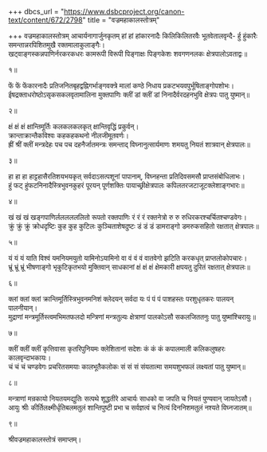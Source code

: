 +++
dbcs_url = "https://www.dsbcproject.org/canon-text/content/672/2798"
title = "वज्रमहाकालस्तोत्रम्"

+++
वज्रमहाकालस्तोत्रम्
आचार्यनागार्जुनकृतम्
हां हां हांकारनादैः किलिकिलितरवैः भूतवेतालवृन्दै-
र्हु हुंकारैः समन्तान्नरपिशितमुखै रक्तमालाकुलाङ्गैः।  
खट्वाङ्गस्कन्नपाणिर्नरकरकधरः कामरूपी विरूपी 
पिङ्गाक्षः पिङ्गकेशः शवगणनलकः क्षेत्रपालोऽवताद्वः॥

१॥

फें फें फेंकारनादैः प्रतिजनितबृहद्वह्निगर्भाङ्गवक्त्रे 
मालां कण्ठे निधाय प्रकटभयवपुर्भूषिताङ्गोपशोभः।  
ईषद्रक्ताधरोष्ठोऽसृकसकलवृतामालिना मुक्तपाणिः 
क्लीं डां क्लीं डां निनादैर्वरदहनभुवि क्षेत्रपः पातु युष्मान्॥

२॥

क्षं क्षं क्षं क्षान्तिमूर्तिः कलकलकलकृत् क्षान्तिवृद्धिं प्रकुर्वन्।  
क्रान्ताक्रान्तैकविश्वः कहकहकथनो नीलजीमूतवर्णः।  
ह्रीं श्रीं क्लीं मन्त्रदेहः पच पच दहनैर्जातमन्त्रः समन्ताद् 
विघ्नानुत्सार्यमाणः शमयतु नियतं शात्रवान् क्षेत्रपालः॥

३॥

हा हा हा हाट्टहासैरतिशयभयकृत् सर्वदाऽसत्पशूनां 
पापानाम्, विघ्नहन्ता प्रतिदिवसमसौ प्राप्तसंबोधिलाभः।  
हुं फट् हुंफटनिनादैस्त्रिभुवनकुहरं पूरयन् पूर्णशक्तिः 
पायाच्छ्रीक्षेत्रपालः कपिलतरजटाजूटक्लेशाङ्गभारः॥

४॥

खं खं खं खङ्गपाणिर्ललललललितो रूपतो रक्तपाणिः 
रं रं रं रक्तनेत्रो रु रु रुधिरकरश्चर्चितश्चण्डवेगः।  
क्रुं क्रुं क्रुं क्रोधदृष्टिः कुह कुह कुटिलः कुञ्चिताशेषदुष्टः 
डं डं डं डामराङ्गो डमरुकसहितो रक्षतात् क्षेत्रपालः॥

५॥

यं यं यं याति विश्वं यमनियमयुतो यामिनोऽयामिनो वा 
वं वं वं वातवेगो झटिति  करकधृत् प्राप्तलोकोपचारः।  
भ्रूं भ्रूं भ्रूं भीषणाङ्गो भृकुटिकृतभयो मुक्तिवान् साधकानां 
क्षं क्षं क्षं क्षेमकारी क्षपयतु दुरितं रक्षतात् क्षेत्रपालः॥

६॥

क्लां क्लां क्लां क्रान्तिमूर्तिस्त्रिभुवनमनिशं क्लेदयन् सर्वदा यः 
पं पं पं पाशहस्तः परशुधृतकरः पालयन् पालनीयान्।  
मुद्राणां मन्त्रमूर्तिस्त्वमभिमतफलदो मन्त्रिणां मन्त्रतुल्यः 
क्षेत्राणां पालकोऽसौ सकलजिततनुः पातु  युष्मांश्चिरायुः॥

७॥

क्लीं क्लीं क्लीं कृत्तिवासा कृतरिपुनियमः क्लेशितानां सदेशः 
कं कं कं कपालमाली कलिकलुषहरः कालवृन्दाभकायः।  
चं चं चं चण्डवेगः प्रचरितसमयाः कालभूतैकलोकः 
सं सं सं संयतात्मा समयशुभफलं लक्ष्यतां पातु युष्मान्॥

८॥

मन्त्राणां मन्रकायो नियतयमद्युतिः सत्पथे शूद्धतीरे 
आचार्यः साधको वा जपति च नियतं पुण्यवान् जायतेऽसौ।  
आयुः श्रीः कीर्तिलक्ष्मीर्धृतिबलमतुलं शान्तिपुष्टी प्रभा च 
सर्वज्ञत्वं च नित्यं दिननिशमतुलं नश्यते विघ्नजातम्॥

९॥

श्रीवज्रमहाकालस्तोत्रं समाप्तम्।  
